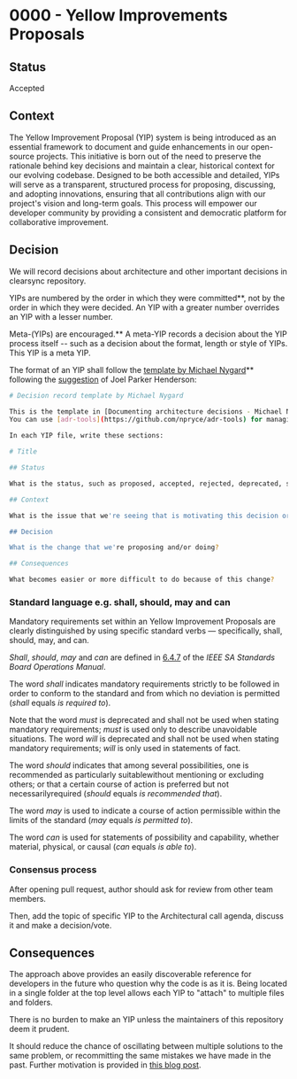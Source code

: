 # 0000 - Yellow Improvements Proposals

## Status

Accepted

## Context

The Yellow Improvement Proposal (YIP) system is being introduced as an essential framework to document and guide enhancements in our open-source projects. This initiative is born out of the need to preserve the rationale behind key decisions and maintain a clear, historical context for our evolving codebase. Designed to be both accessible and detailed, YIPs will serve as a transparent, structured process for proposing, discussing, and adopting innovations, ensuring that all contributions align with our project's vision and long-term goals. This process will empower our developer community by providing a consistent and democratic platform for collaborative improvement.

## Decision

We will record decisions about architecture and other important decisions in clearsync repository.

YIPs are numbered by the order in which they were committed\*\*, not by the order in which they were decided. An YIP with a greater number overrides an YIP with a lesser number.

Meta-(YIPs) are encouraged.\*\* A meta-YIP records a decision about the YIP process itself -- such as a decision about the format, length or style of YIPs. This YIP is a meta YIP.

The format of an YIP shall follow the [template by Michael Nygard](https://github.com/joelparkerhenderson/architecture-decision-record/blob/main/templates/decision-record-template-by-michael-nygard/index.md)\*\* following the [suggestion](https://github.com/joelparkerhenderson/architecture-decision-record#suggestions-for-writing-good-adrs) of Joel Parker Henderson:

```bash
# Decision record template by Michael Nygard

This is the template in [Documenting architecture decisions - Michael Nygard](http://thinkrelevance.com/blog/2011/11/15/documenting-architecture-decisions).
You can use [adr-tools](https://github.com/npryce/adr-tools) for managing the YIP files.

In each YIP file, write these sections:

# Title

## Status

What is the status, such as proposed, accepted, rejected, deprecated, superseded, etc.?

## Context

What is the issue that we're seeing that is motivating this decision or change?

## Decision

What is the change that we're proposing and/or doing?

## Consequences

What becomes easier or more difficult to do because of this change?
```

### Standard language e.g. shall, should, may and can

Mandatory requirements set within an Yellow Improvement Proposals are clearly distinguished by using specific standard verbs — specifically, shall, should, may, and can.

_Shall_, _should_, _may_ and _can_ are defined in [6.4.7](https://standards.ieee.org/about/policies/opman/sect6.html#6.4.7) of the _IEEE SA Standards Board Operations Manual_.

The word _shall_ indicates mandatory requirements strictly to be followed in order to conform to the standard and from which no deviation is permitted (_shall_ equals _is required to_).

Note that the word _must_ is deprecated and shall not be used when stating mandatory requirements; _must_ is used only to describe unavoidable situations. The word _will_ is deprecated and shall not be used when stating mandatory requirements; _will_ is only used in statements of fact.

The word _should_ indicates that among several possibilities, one is recommended as particularly suitablewithout mentioning or excluding others; or that a certain course of action is preferred but not necessarilyrequired (_should_ equals _is recommended that_).

The word _may_ is used to indicate a course of action permissible within the limits of the standard (_may_ equals _is permitted to_).

The word _can_ is used for statements of possibility and capability, whether material, physical, or causal (_can_ equals _is able to_).

### Consensus process

After opening pull request, author should ask for review from other team members.

Then, add the topic of specific YIP to the Architectural call agenda, discuss it and make a decision/vote.

## Consequences

The approach above provides an easily discoverable reference for developers in the future who question why the code is as it is. Being located in a single folder at the top level allows each YIP to "attach" to multiple files and folders.

There is no burden to make an YIP unless the maintainers of this repository deem it prudent.

It should reduce the chance of oscillating between multiple solutions to the same problem, or recommitting the same mistakes we have made in the past. Further motivation is provided in [this blog post](https://github.blog/2020-08-13-why-write-adrs/).
